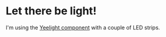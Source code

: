 # Let there be light!

I'm using the [Yeelight component](https://home-assistant.io/components/light.yeelight/) with a couple of LED strips.
